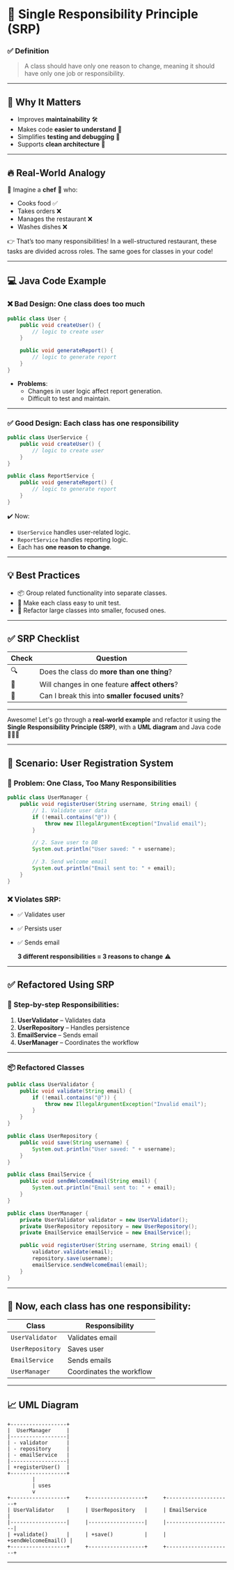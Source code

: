 # 🚀 Single Responsibility Principle (SRP)

### ✅ **Definition**

> A class should have only one reason to change, meaning it should have only one job or responsibility.
>

---

## 🧠 **Why It Matters**

- Improves **maintainability** 🛠️
- Makes code **easier to understand** 👀
- Simplifies **testing and debugging** 🧪
- Supports **clean architecture** 🧼

---

## 🔥 Real-World Analogy

🧍 Imagine a **chef** 🍳 who:

- Cooks food ✅
- Takes orders ❌
- Manages the restaurant ❌
- Washes dishes ❌

👉 That’s too many responsibilities! In a well-structured restaurant, these tasks are divided across roles. The same goes for classes in your code!

---

## 💻 Java Code Example

### ❌ **Bad Design: One class does too much**

```java
public class User {
    public void createUser() {
        // logic to create user
    }

    public void generateReport() {
        // logic to generate report
    }
}

```

- **Problems**:
    - Changes in user logic affect report generation.
    - Difficult to test and maintain.

---

### ✅ **Good Design: Each class has one responsibility**

```java
public class UserService {
    public void createUser() {
        // logic to create user
    }
}

public class ReportService {
    public void generateReport() {
        // logic to generate report
    }
}

```

✔️ Now:

- `UserService` handles user-related logic.
- `ReportService` handles reporting logic.
- Each has **one reason to change**.

---

## 💡 Best Practices

- 📦 Group related functionality into separate classes.
- 🧪 Make each class easy to unit test.
- 🔁 Refactor large classes into smaller, focused ones.

---

## ✅ SRP Checklist

| Check | Question |
| --- | --- |
| 🔍 | Does the class do **more than one thing**? |
| 🔧 | Will changes in one feature **affect others**? |
| 🧱 | Can I break this into **smaller focused units**? |

---

Awesome! Let's go through a **real-world example** and refactor it using the **Single Responsibility Principle (SRP)**, with a **UML diagram** and Java code 🧑‍💻📐

---

## 🎯 Scenario: User Registration System

### 🧨 **Problem: One Class, Too Many Responsibilities**

```java
public class UserManager {
    public void registerUser(String username, String email) {
        // 1. Validate user data
        if (!email.contains("@")) {
            throw new IllegalArgumentException("Invalid email");
        }

        // 2. Save user to DB
        System.out.println("User saved: " + username);

        // 3. Send welcome email
        System.out.println("Email sent to: " + email);
    }
}

```

### ❌ Violates SRP:

- ✅ Validates user
- ✅ Persists user
- ✅ Sends email

  **3 different responsibilities = 3 reasons to change** ⚠️


---

## ✅ **Refactored Using SRP**

### 🧩 Step-by-step Responsibilities:

1. **UserValidator** – Validates data
2. **UserRepository** – Handles persistence
3. **EmailService** – Sends email
4. **UserManager** – Coordinates the workflow

---

### 📦 Refactored Classes

```java
public class UserValidator {
    public void validate(String email) {
        if (!email.contains("@")) {
            throw new IllegalArgumentException("Invalid email");
        }
    }
}

```

```java
public class UserRepository {
    public void save(String username) {
        System.out.println("User saved: " + username);
    }
}

```

```java
public class EmailService {
    public void sendWelcomeEmail(String email) {
        System.out.println("Email sent to: " + email);
    }
}

```

```java
public class UserManager {
    private UserValidator validator = new UserValidator();
    private UserRepository repository = new UserRepository();
    private EmailService emailService = new EmailService();

    public void registerUser(String username, String email) {
        validator.validate(email);
        repository.save(username);
        emailService.sendWelcomeEmail(email);
    }
}

```

---

## 🔧 Now, each class has **one responsibility**:

| Class | Responsibility |
| --- | --- |
| `UserValidator` | Validates email |
| `UserRepository` | Saves user |
| `EmailService` | Sends emails |
| `UserManager` | Coordinates the workflow |

---

## 📈 UML Diagram

```
+------------------+
|  UserManager     |
|------------------|
| - validator      |
| - repository     |
| - emailService   |
|------------------|
| +registerUser()  |
+------------------+
        |
        | uses
        v
+------------------+     +------------------+     +---------------------+
| UserValidator    |     | UserRepository   |     | EmailService        |
|------------------|     |------------------|     |---------------------|
| +validate()      |     | +save()          |     | +sendWelcomeEmail() |
+------------------+     +------------------+     +---------------------+

```

---